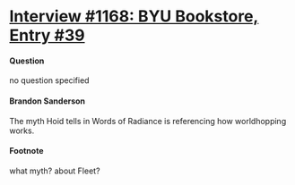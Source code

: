 # [Interview #1168: BYU Bookstore, Entry #39](https://www.theoryland.com/intvmain.php?i=1168#39)

#### Question

no question specified

#### Brandon Sanderson

The myth Hoid tells in Words of Radiance is referencing how worldhopping works.

#### Footnote

what myth? about Fleet?

